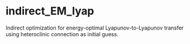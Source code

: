 # indirect_EM_lyap
Indirect optimization for energy-optimal Lyapunov-to-Lyapunov transfer using heteroclinic connection as initial guess.
